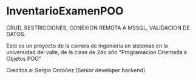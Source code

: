 # InventarioExamenPOO
CRUD, RESTRICCIONES, CONEXION REMOTA A MSSQL, VALIDACION DE DATOS.

Este es un proyecto de la carrera de ingenieria en sistemas en la universidad del valle, de la clase de 2do año "Programacion Orientada a Objetos POO"

Creditos a: Sergio Ordoñez (Senior developer backend)
